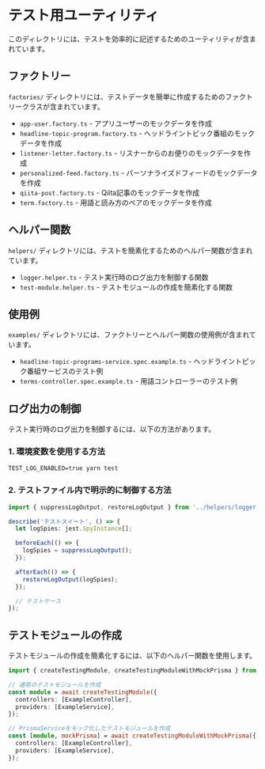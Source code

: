 # テスト用ユーティリティ

このディレクトリには、テストを効率的に記述するためのユーティリティが含まれています。

## ファクトリー

`factories/` ディレクトリには、テストデータを簡単に作成するためのファクトリークラスが含まれています。

- `app-user.factory.ts` - アプリユーザーのモックデータを作成
- `headline-topic-program.factory.ts` - ヘッドライントピック番組のモックデータを作成
- `listener-letter.factory.ts` - リスナーからのお便りのモックデータを作成
- `personalized-feed.factory.ts` - パーソナライズドフィードのモックデータを作成
- `qiita-post.factory.ts` - Qiita記事のモックデータを作成
- `term.factory.ts` - 用語と読み方のペアのモックデータを作成

## ヘルパー関数

`helpers/` ディレクトリには、テストを簡素化するためのヘルパー関数が含まれています。

- `logger.helper.ts` - テスト実行時のログ出力を制御する関数
- `test-module.helper.ts` - テストモジュールの作成を簡素化する関数

## 使用例

`examples/` ディレクトリには、ファクトリーとヘルパー関数の使用例が含まれています。

- `headline-topic-programs-service.spec.example.ts` - ヘッドライントピック番組サービスのテスト例
- `terms-controller.spec.example.ts` - 用語コントローラーのテスト例

## ログ出力の制御

テスト実行時のログ出力を制御するには、以下の方法があります。

### 1. 環境変数を使用する方法

```txt
TEST_LOG_ENABLED=true yarn test
```

### 2. テストファイル内で明示的に制御する方法

```typescript
import { suppressLogOutput, restoreLogOutput } from '../helpers/logger.helper';

describe('テストスイート', () => {
  let logSpies: jest.SpyInstance[];

  beforeEach(() => {
    logSpies = suppressLogOutput();
  });

  afterEach(() => {
    restoreLogOutput(logSpies);
  });

  // テストケース
});
```

## テストモジュールの作成

テストモジュールの作成を簡素化するには、以下のヘルパー関数を使用します。

```typescript
import { createTestingModule, createTestingModuleWithMockPrisma } from '../helpers/test-module.helper';

// 通常のテストモジュールを作成
const module = await createTestingModule({
  controllers: [ExampleController],
  providers: [ExampleService],
});

// PrismaServiceをモック化したテストモジュールを作成
const [module, mockPrisma] = await createTestingModuleWithMockPrisma({
  controllers: [ExampleController],
  providers: [ExampleService],
});
```
